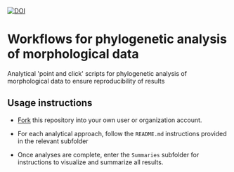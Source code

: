 [![DOI](https://zenodo.org/badge/DOI/10.5281/zenodo.7838056.svg)](https://doi.org/10.5281/zenodo.7838056)

# Workflows for phylogenetic analysis of morphological data

Analytical 'point and click' scripts for phylogenetic analysis of morphological data to ensure reproducibility of results

## Usage instructions

- [Fork](https://github.com/smithlabdurham/phylo-workflow/fork) this repository
  into your own user or organization account.

- For each analytical approach, follow the `README.md` instructions provided
  in the relevant subfolder

- Once analyses are complete, enter the `Summaries` subfolder for instructions
  to visualize and summarize all results.
